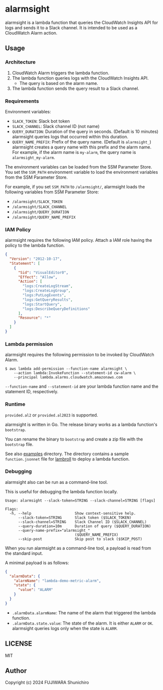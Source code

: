 # alarmsight

alarmsight is a lambda function that queries the CloudWatch Insights API for logs and sends it to a Slack channel. It is intended to be used as a CloudWatch Alarm action.

## Usage

### Architecture

1. CloudWatch Alarm triggers the lambda function.
2. The lambda function queries logs with the CloudWatch Insights API.
   - The query is based on the alarm name.
3. The lambda function sends the query result to a Slack channel.

### Requirements

Environment variables:

- `SLACK_TOKEN`: Slack bot token
- `SLACK_CHANNEL`: Slack channel ID (not name)
- `QUERY_DURATION`: Duration of the query in seconds. (Default is 10 minutes)
   alarmsight queries logs that occurred within this duration.
- `QUERY_NAME_PREFIX`: Prefix of the query name. (Default is `alarmsight_`)
   alarmsight creates a query name with this prefix and the alarm name. For example, if the alarm name is `my-alarm`, the query name is `alarmsight_my-alarm`.

The environment variables can be loaded from the SSM Parameter Store.
You set the `SSM_PATH` environment variable to load the environment variables from the SSM Parameter Store.

For example, if you set `SSM_PATH` to `/alarmsight/`, alarmsight loads the following variables from SSM Parameter Store:
- `/alarmsight/SLACK_TOKEN`
- `/alarmsight/SLACK_CHANNEL`
- `/alarmsight/QUERY_DURATION`
- `/alarmsight/QUERY_NAME_PREFIX`

### IAM Policy

alarmsight requires the following IAM policy.
Attach a IAM role having the policy to the lambda function.

```json
{
  "Version": "2012-10-17",
  "Statement": [
    {
      "Sid": "VisualEditor0",
      "Effect": "Allow",
      "Action": [
        "logs:CreateLogStream",
        "logs:CreateLogGroup",
        "logs:PutLogEvents",
        "logs:GetQueryResults",
        "logs:StartQuery",
        "logs:DescribeQueryDefinitions"
      ],
      "Resource": "*"
    }
  ]
}
```


### Lambda permission

alarmsight requires the following permission to be invoked by CloudWatch Alarm.

```console
$ aws lambda add-permission --function-name alarmsight \
    --action lambda:InvokeFunction --statement-id cw-alarm \
    --principal lambda.alarms.cloudwatch.amazonaws.com
```

`--function-name` and `--statement-id` are your lambda function name and the statement ID, respectively.

### Runtime

`provided.al2` or `provided.al2023` is supported.

alarmsight is written in Go. The release binary works as a lambda function's `bootstrap`.

You can rename the binary to `bootstrap` and create a zip file with the `bootstrap` file.

See also [examples](./examples) directory. The directory contains a sample `function.jsonnet` file for [lambroll](https://github.com/fujiwara/lambroll) to deploy a lambda function.

### Debugging

alarmsight also can be run as a command-line tool.

This is useful for debugging the lambda function locally.

```
Usage: alarmsight --slack-token=STRING --slack-channel=STRING [flags]

Flags:
  -h, --help                    Show context-sensitive help.
      --slack-token=STRING      Slack token ($SLACK_TOKEN)
      --slack-channel=STRING    Slack Channel ID ($SLACK_CHANNEL)
      --query-duration=10m      Duration of query ($QUERY_DURATION)
      --query-name-prefix="alarmsight_"
                                ($QUERY_NAME_PREFIX)
      --skip-post               Skip post to slack ($SKIP_POST)
```

When you run alarmsight as a command-line tool, a payload is read from the standard input.

A minimal payload is as follows:

```json
{
  "alarmData": {
    "alarmName": "lambda-demo-metric-alarm",
    "state": {
      "value": "ALARM"
    }
  }
}
```

- `.alarmData.alarmName`: The name of the alarm that triggered the lambda function.
- `.alarmData.state.value`: The state of the alarm. It is either `ALARM` or `OK`.
   alarmsight queries logs only when the state is `ALARM`.

## LICENSE

MIT

## Author

Copyright (c) 2024 FUJIWARA Shunichiro
